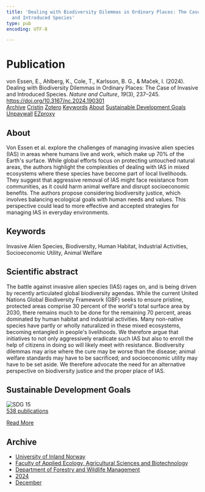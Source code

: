 ```yaml
---
title: 'Dealing with Biodiversity Dilemmas in Ordinary Places: The Case of Invasive
  and Introduced Species'
type: pub
encoding: UTF-8

---
```

<h1>Publication</h1>
<article id="csl-bib-container-2SVDRFKS" class="csl-bib-container">
  <div class="csl-bib-body"> <div class="csl-entry">von Essen, E., Ahlberg, K., Cole, T., Karlsson, B. G., &#38; Maček, I. (2024). Dealing with Biodiversity Dilemmas in Ordinary Places: The Case of Invasive and Introduced Species. <i>Nature and Culture</i>, <i>19</i>(3), 237–245. <a href="https://doi.org/10.3167/nc.2024.190301">https://doi.org/10.3167/nc.2024.190301</a></div> </div>
  <div class="csl-bib-buttons">
    <a href="#taxonomy-article-2SVDRFKS" alt="archive" class="csl-bib-button">Archive</a>
    <a href="https://app.cristin.no/results/show.jsf?id=2334488" alt="Cristin" class="csl-bib-button">Cristin</a>
    <a href="http://zotero.org/groups/5881554/items/2SVDRFKS" alt="Zotero" class="csl-bib-button">Zotero</a>
    <a href="#keywords-article-2SVDRFKS" alt="keywords" class="csl-bib-button">Keywords</a>
    <a href="#about-article-2SVDRFKS" alt="about_pub" class="csl-bib-button">About</a>
    <a href="#sdg-article-2SVDRFKS" alt="sdg" class="csl-bib-button">Sustainable Development Goals</a>
    <a href="https://doi.org/10.3167/nc.2024.190301" alt="Unpaywall" class="csl-bib-button">Unpaywall</a>
    <a href="https://doi.org/10.3167/nc.2024.190301" alt="EZproxy" class="csl-bib-button">EZproxy</a>
  </div>
  <div id="csl-bib-meta-container-2SVDRFKS"></div>
</article>
<div id="csl-bib-meta-2SVDRFKS" class="csl-bib-meta">
  <article id="about-article-2SVDRFKS" class="about_pub-article">
    <h1>About</h1>
    Von Essen et al. explore the challenges of managing invasive alien species (IAS) in areas where humans live and work, which make up 70% of the Earth's surface. While global efforts focus on protecting untouched natural areas, the authors highlight the complexities of dealing with IAS in mixed ecosystems where these species have become part of local livelihoods. They suggest that aggressive removal of IAS might face resistance from communities, as it could harm animal welfare and disrupt socioeconomic benefits. The authors propose considering biodiversity justice, which involves balancing ecological goals with human needs and values. This perspective could lead to more effective and accepted strategies for managing IAS in everyday environments.
  </article>
  <article id="keywords-article-2SVDRFKS" class="keywords-article">
    <h1>Keywords</h1>
    Invasive Alien Species, Biodiversity, Human Habitat, Industrial Activities, Socioeconomic Utility, Animal Welfare
  </article>
  <article id="abstract-article-2SVDRFKS" class="abstract-article">
    <h1>Scientific abstract</h1>
    The battle against invasive alien species (IAS) rages on, and is being driven by recently articulated global biodiversity agendas. While the current United Nations Global Biodiversity Framework (GBF) seeks to ensure pristine, protected areas comprise 30 percent of the world's total surface area by 2030, there remains much to be done for the remaining 70 percent, areas dominated by human habitat and industrial activities. Many non-native species have partly or wholly naturalized in these mixed ecosystems, becoming entangled in people's livelihoods. We therefore argue that initiatives to not only aggressively eradicate such IAS but also to enroll the help of citizens in doing so will likely meet with resistance. Biodiversity dilemmas may arise where the cure may be worse than the disease; animal welfare standards may have to be sacrificed; and socioeconomic utility may have to be set aside. We therefore advocate the need for an alternative perspective on biodiversity justice and the proper place of IAS.
  </article>
  <article id="sdg-article-2SVDRFKS" class="sdg-article">
    <h1>Sustainable Development Goals</h1>
    <div class="sdg-container"><div id="sdg15" class="sdg">
        <img src="{{< params subfolder >}}images/sdg/sdg15_en.png" class="image" alt="SDG 15">
        <div class="sdg-overlay">
          <a href="/en/archive/?key=?sdg=15#archive" class="sdg-publication-count"><span>538</span> publications</a>
          <p><a href="https://sdgs.un.org/goals/goal15" class="sdg-read-more">Read More</a></p>
        </div>
      </div></div>
  </article>
  <article id="taxonomy-article-2SVDRFKS" class="taxonomy-article">
    <h1>Archive</h1>
    <ul>
      <li>
        <a href="/en/archive/?key=3DCRN523">University of Inland Norway</a>
      </li>
      <li>
        <a href="/en/archive/?key=T77LXH6D">Faculty of Applied Ecology, Agricultural Sciences and Biotechnology</a>
      </li>
      <li>
        <a href="/en/archive/?key=7TRARPE3">Department of Forestry and Wildlife Management</a>
      </li>
      <li>
        <a href="/en/archive/?key=A4XX8HDP">2024</a>
      </li>
      <li>
        <a href="/en/archive/?key=3ADXSI9P">December</a>
      </li>
    </ul>
  </article>
</div>
